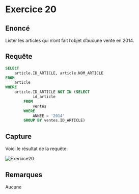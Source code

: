 # Exercice 20

## Enoncé

Lister les articles qui n’ont fait l’objet d’aucune vente en 2014.

## Requête

``` sql
SELECT 
    article.ID_ARTICLE, article.NOM_ARTICLE
FROM
    article
WHERE
    article.ID_ARTICLE NOT IN (SELECT 
            id_article
        FROM
            ventes
        WHERE
            ANNEE = '2014'
        GROUP BY ventes.ID_ARTICLE)

```

## Capture

Voici le résultat de la requête:

![Exercice20](exercice20.png)

## Remarques
Aucune